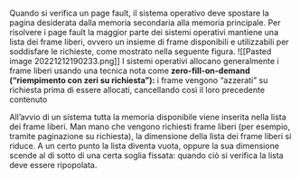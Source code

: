 Quando si verifica un page fault, il sistema operativo deve spostare la pagina desiderata dalla memoria secondaria alla memoria principale.
Per risolvere i page fault la maggior parte dei sistemi operativi mantiene una lista dei frame liberi, ovvero un insieme di frame disponibili e utilizzabili per soddisfare le richieste, come mostrato nella seguente figura.
![[Pasted image 20221212190233.png]]
I sistemi operativi allocano generalmente i frame liberi usando una tecnica nota come **zero-fill-on-demand (“riempimento con zeri su richiesta”):** 
i frame vengono “azzerati” su richiesta prima di essere allocati, cancellando così il loro precedente contenuto

All’avvio di un sistema tutta la memoria disponibile viene inserita nella lista dei frame liberi. 
Man mano che vengono richiesti frame liberi (per esempio, tramite paginazione su richiesta), la dimensione della lista dei frame liberi si riduce. A un certo punto la lista diventa vuota, oppure la sua dimensione scende al di sotto di una certa soglia fissata: quando ciò si verifica la lista deve essere ripopolata.